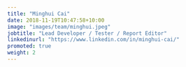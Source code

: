 ```yaml
---
title: "Minghui Cai"
date: 2018-11-19T10:47:58+10:00
image: "images/team/minghui.jpeg"
jobtitle: "Lead Developer / Tester / Report Editor"
linkedinurl: "https://www.linkedin.com/in/minghui-cai/"
promoted: true
weight: 2
---
```

